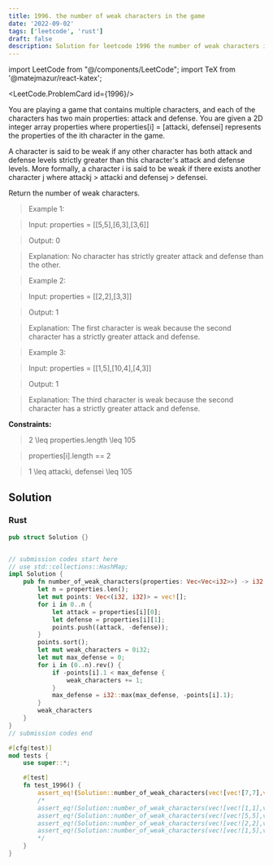 ```yaml
---
title: 1996. the number of weak characters in the game
date: '2022-09-02'
tags: ['leetcode', 'rust']
draft: false
description: Solution for leetcode 1996 the number of weak characters in the game
---
```

import LeetCode from "@/components/LeetCode";
import TeX from '@matejmazur/react-katex';

<LeetCode.ProblemCard id={1996}/>

You are playing a game that contains multiple characters, and each of the characters has two main properties: attack and defense. You are given a 2D integer array properties where properties[i] <TeX>=</TeX> [attacki, defensei] represents the properties of the ith character in the game.



A character is said to be weak if any other character has both attack and defense levels strictly greater than this character's attack and defense levels. More formally, a character i is said to be weak if there exists another character j where attackj > attacki and defensej > defensei.



Return the number of weak characters.



 



 > Example 1:



 > Input: properties <TeX>=</TeX> [[5,5],[6,3],[3,6]]

 > Output: 0

 > Explanation: No character has strictly greater attack and defense than the other.

 > Example 2:



 > Input: properties <TeX>=</TeX> [[2,2],[3,3]]

 > Output: 1

 > Explanation: The first character is weak because the second character has a strictly greater attack and defense.

 > Example 3:



 > Input: properties <TeX>=</TeX> [[1,5],[10,4],[4,3]]

 > Output: 1

 > Explanation: The third character is weak because the second character has a strictly greater attack and defense.

 



**Constraints:**



 > 2 <TeX>\leq</TeX> properties.length <TeX>\leq</TeX> 105

 > properties[i].length <TeX>=</TeX><TeX>=</TeX> 2

 > 1 <TeX>\leq</TeX> attacki, defensei <TeX>\leq</TeX> 105


## Solution
### Rust
```rust
pub struct Solution {}


// submission codes start here
// use std::collections::HashMap;
impl Solution {
    pub fn number_of_weak_characters(properties: Vec<Vec<i32>>) -> i32 {
        let n = properties.len();
        let mut points: Vec<(i32, i32)> = vec![];
        for i in 0..n {
            let attack = properties[i][0];
            let defense = properties[i][1];
            points.push((attack, -defense));
        }
        points.sort();
        let mut weak_characters = 0i32;
        let mut max_defense = 0;
        for i in (0..n).rev() {
            if -points[i].1 < max_defense {
                weak_characters += 1;
            }
            max_defense = i32::max(max_defense, -points[i].1);
        }
        weak_characters
    }
}
// submission codes end

#[cfg(test)]
mod tests {
    use super::*;

    #[test]
    fn test_1996() {
        assert_eq!(Solution::number_of_weak_characters(vec![vec![7,7],vec![1,2],vec![9,7],vec![7,3],vec![3,10],vec![9,8],vec![8,10],vec![4,3],vec![1,5],vec![1,5]]), 6);
        /*
        assert_eq!(Solution::number_of_weak_characters(vec![vec![1,1],vec![2,1],vec![2,2],vec![1,2]]), 1);
        assert_eq!(Solution::number_of_weak_characters(vec![vec![5,5],vec![6,3],vec![3,6]]), 0);
        assert_eq!(Solution::number_of_weak_characters(vec![vec![2,2],vec![3,3]]), 1);
        assert_eq!(Solution::number_of_weak_characters(vec![vec![1,5],vec![10,4],vec![4,3]]), 1);
        */
    }
}

```
